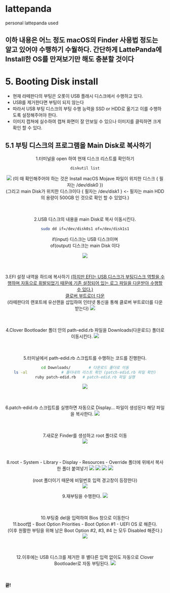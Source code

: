 # lattepanda
personal lattepanda used

<h2> 이하 내용은 어느 정도 macOS의 Finder 사용법 정도는 알고 있어야 수행하기 수월하다. 간단하게 LattePanda에 Install한 OS를 만져보기만 해도 충분할 것이다</h2>

# 5. Booting Disk install
- 현재 라떼판다의 부팅은 오롯이 USB 플래시 디스크에서 수행하고 있다.
- USB를 제거한다면 부팅이 되지 않는다
- 따라서 USB 부팅 디스크의 부팅 수행 능력을 SSD or HDD로 옮기고 이를 수행하도록 설정해주어야 한다.
- 이미지 캡쳐에 실수하여 캡쳐 화면이 잘 안보일 수 있으나 이미지를 클릭하면 크게 확인 할 수 있다.

## 5.1 부팅 디스크의 프로그램을 Main Disk로 복사하기
<div align="center">
  1.터미널을 open 하여 현재 디스크 리스트를 확인하기

```bash
diskutil list
```

  <img src="https://user-images.githubusercontent.com/92789013/194243393-fba98518-9be3-463c-9dff-bd6191edaf4b.png">
  (이 때 확인해주어야 하는 것은 Install macOS Mojave 파일이 위치한 디스크 { 필자는 /dev/disk0 })<br>
  (그리고 main Disk가 위치한 디스크이다 { 필자는 /dev/disk1 } <- 필자는 main HDD의 용량이 500GB 인 것으로 확인 할 수 있었다.)
  <br>
  <br>
  <br>
  
  2.USB 디스크의 내용을 main Disk로 복사 이동시킨다.
  ```bash
  sudo dd if=/dev/disk0s1 of=/dev/disk1s1
  ```
  
  if(input) 디스크는 USB 디스크이며 <br>
  of(output) 디스크는 main Disk 이다 
  
  <img src="https://user-images.githubusercontent.com/92789013/194243408-9acb915d-caa7-40ab-acf9-75f9c617e094.png">
  <br>
  <br>
  <br>
  
  3.EFI 설정 내역을 하드에 복사하기 
    <a href="https://github.com/novaspirit/macpanda/releases/download/master/lattepanda.clover.zip">
      (하지만 EFI는 USB 디스크가 부팅디스크 역할을 수행하며 자동으로 휘발되었기 때문에 기존 설정되어 있는 로그 파일을 다운받아 수행할 수 있다.)<br>
       클로버 부트로더 다운 </a> <br>
    (라떼판다의 랜포트에 유선랜을 삽입하여 인터넷 통신을 통해 클로버 부트로더를 다운받는다)
  <img src="https://user-images.githubusercontent.com/92789013/194243431-305ad1d9-5f3f-42dc-a69f-dacc061befb1.png">
  <br>
  <br>
  <br>
  
  4.Clover Bootloader 폴더 안의 path-edid.rb 파일을 Downloads(다운로드) 폴더로 이동시킨다.
  <img src="https://user-images.githubusercontent.com/92789013/194243446-caa3ce27-5fb9-4131-bcce-593c66d09853.png">
  <br>
  <br>
  <br>
  
  5.터미널에서 path-edid.rb 스크립트를 수행하는 코드를 진행한다.
  
  ```bash
  cd Downloads/        # 다운로드 폴더로 이동
  ls -al               # 폴더내의 리스트 확인 (patch-edid.rb 파일 확인)
  ruby patch-edid.rb   # patch-edid.rb 파일 실행
  ```
    
  <img src="https://user-images.githubusercontent.com/92789013/194243455-de5de97f-1f8f-44e4-8a09-958ec55151b9.png">
  <br>
  <br>
  <br>
  
  6.patch-edid.rb 스크립트를 실행하면 자동으로 Display... 파일이 생성된다 해당 파일을 복사한다.
  <img src="https://user-images.githubusercontent.com/92789013/194243460-8f659ac2-0fa0-4704-a436-ff66b1bd28b9.png">
  <br>
  <br>
  <br>
  
  7.새로운 Finder를 생성하고 root 폴더로 이동<br>
  <img src="https://user-images.githubusercontent.com/92789013/194243468-0b6c8906-4b8d-442b-baae-dc05ac01c8d5.png">
  <br>
  <br>
  <br>
  
  8.root - System - Library - Display - Resources - Override 폴더에 위에서 복사한 폴더 붙여넣기
  <img src="https://user-images.githubusercontent.com/92789013/194243473-baf0501f-2e6b-493a-b082-766d81a4ef1b.png">
  <img src="https://user-images.githubusercontent.com/92789013/194243480-7858b784-17b3-43b3-9d4d-4e79c1ed3960.png">
  <img src="https://user-images.githubusercontent.com/92789013/194243484-b9885e30-7f84-4a49-9e13-3249ef78e812.png">
  <img src="https://user-images.githubusercontent.com/92789013/194243489-30165eba-02f0-4c93-a9de-082d48225427.png">
  <br>  
  (root 폴더이기 때문에 비밀번호 입력 경고창이 등장한다)
  <br>
  <img src="https://user-images.githubusercontent.com/92789013/194243493-f88fb6c7-f2ed-4b3c-b81c-6b50040b7227.png">
  
  9.재부팅을 수행한다.
  <img src="https://user-images.githubusercontent.com/92789013/194243495-b63f4f8e-fde9-4377-a9a4-b9438eccfa84.png">
  <br>
  <br>
  <br>
  
  10.부팅중 del을 입력하여 Bios 창으로 이동한다
  <br>
  11.boot탭 - Boot Option Priorities - Boot Option #1 - UEFI OS 로 해준다.<br>
  (이후 원활한 부팅을 위해 남은 Boot Option #2, #3, #4 는 모두 Disabled 해준다.)
  <img src="https://user-images.githubusercontent.com/92789013/194212684-82b72847-7aaa-4c44-9d38-3119b2ed7d65.jpg">
  <br>
  <br>
  <br>
  
 
  12.이후에는 USB 디스크를 제거한 후 별다른 입력 없이도 자동으로 Clover Bootloader로 자동 부팅된다.
  <img src="https://user-images.githubusercontent.com/92789013/194212688-1f76d30a-bc33-46fd-af6f-301de59d0896.jpg">
  <br>
  <br>
  <br>
 
</div>

  <b> 끝! </b>
